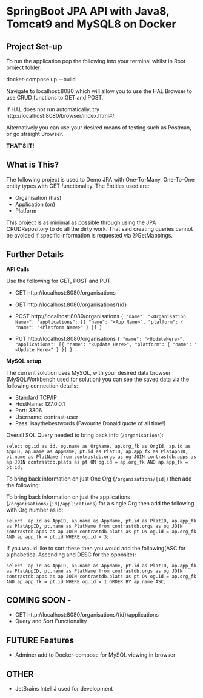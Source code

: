 # SpringBoot JPA API with Java8, Tomcat9 and MySQL8 on Docker

## Project Set-up

To run the application pop the following into your terminal whilst in Root project folder:

docker-compose up --build

Navigate to localhost:8080 which will allow you to use the HAL Browser to use CRUD functions to GET and POST.

If HAL does not run automatically, try http://localhost:8080/browser/index.html#/. 

Alternatively you can use your desired means of testing such as Postman, or go straight Browser.

**THAT'S IT!**


## What is This?

The following project is used to Demo JPA with One-To-Many, One-To-One entity types with GET functionality. The Entities used are:
* Organisation (has)
* Application (on)
* Platform

This project is as minimal as possible through using the JPA CRUDRepository to do all the dirty work. That said creating queries cannot be avoided if specific information is requested via @GetMappings.


## Further Details

**API Calls**

Use the following for GET, POST and PUT

- GET http://localhost:8080/organisations
- GET http://localhost:8080/organisations/{id}

- POST http://localhost:8080/organisations
`{
  "name": "<Organisation Name>",
  "applications": [{
      "name": "<App Name>",
      "platform": {
        "name": "<Platform Name>"
      }
    }]
}`

- PUT http://localhost:8080/organisations
`{
  "name": "<UpdateHere>",
  "applications": [{
      "name": "<Update Here>",
      "platform": {
        "name": "<Update Here>"
      }
    }]
}`


**MySQL setup**

The current solution uses MySQL, with your desired data browser (MySQLWorkbench used for solution) you can see the saved data via the following connection details:
- Standard TCP/IP
- HostName: 127.0.0.1
- Port: 3306
- Username: contrast-user
- Pass: isaythebestwords (Favourite Donald quote of all time!)

Overall SQL Query needed to bring back info (`/organisations`):

``
select og.id as id, og.name as OrgName, ap.org_fk as OrgId, ap.id as AppID, ap.name as AppName, pt.id as PlatID, ap.app_fk as PlatAppID, pt.name as PlatName
from contrastdb.orgs as og
JOIN contrastdb.apps as ap
JOIN contrastdb.plats as pt
ON og.id = ap.org_fk
AND ap.app_fk = pt.id;
``

To bring back information on just One Org (`/organisations/{id}`) then add the following:

To bring back information on just the applications (`/organisations/{id}/applications`) for a single Org then add the following with Org number as id:

``
select  ap.id as AppID, ap.name as AppName, pt.id as PlatID, ap.app_fk as PlatAppID, pt.name as PlatName
from contrastdb.orgs as og
JOIN contrastdb.apps as ap
JOIN contrastdb.plats as pt
ON og.id = ap.org_fk
AND ap.app_fk = pt.id
WHERE og.id = 3;
``

If you would like to sort these then you would add the following(ASC for alphabetical Ascending and DESC for the opposite):

``
select  ap.id as AppID, ap.name as AppName, pt.id as PlatID, ap.app_fk as PlatAppID, pt.name as PlatName
from contrastdb.orgs as og
JOIN contrastdb.apps as ap
JOIN contrastdb.plats as pt
ON og.id = ap.org_fk
AND ap.app_fk = pt.id
WHERE og.id = 1
ORDER BY ap.name ASC;
``

## COMING SOON - 

- GET http://localhost:8080/organisations/{id}/applications
- Query and Sort Functionality

## FUTURE Features

- Adminer add to Docker-compose for MySQL viewing in browser


## OTHER

- JetBrains IntelliJ used for development





